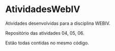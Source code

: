# AtividadesWebIV

Atividades desenvolvidas para a disciplina WEBIV.

Repositório das atividades 04, 05, 06.

Estão todas contidas no mesmo código.
